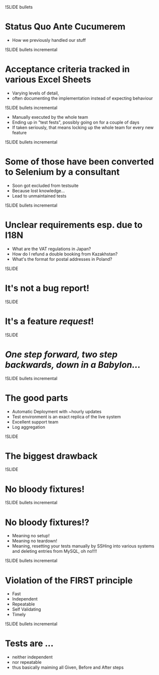 !SLIDE bullets 
# Status Quo Ante Cucumerem #
* How we previously handled our stuff

!SLIDE bullets incremental
# Acceptance criteria tracked in various Excel Sheets

* Varying levels of detail,
* often documenting the implementation instead of expecting behaviour

!SLIDE bullets incremental

* Manually executed by the whole team
* Ending up in "test fests", possibly going on for a couple of days
* If taken seriously, that means locking up the whole team for every new feature

!SLIDE bullets incremental
# Some of those have been converted to Selenium by a consultant

* Soon got excluded from testsuite
* Because lost knowledge...
* Lead to unmaintained tests

!SLIDE bullets incremental
# Unclear requirements esp. due to I18N

* What are the VAT regulations in Japan?
* How do I refund a double booking from Kazakhstan?
* What's the format for postal addresses in Poland? 

!SLIDE
# It's not a bug report!

!SLIDE
# It's a feature _request_!

!SLIDE
# _One step forward, two step backwards, down in a Babylon..._

!SLIDE bullets incremental
# The good parts

* Automatic Deployment with ~hourly updates
* Test environment is an exact replica of the live system
* Excellent support team
* Log aggregation

!SLIDE
# The biggest drawback

!SLIDE
# No bloody fixtures!

!SLIDE bullets incremental
# No bloody fixtures!?

* Meaning no setup!
* Meaning no teardown!
* Meaning, resetting your tests manually by SSHing into various systems and deleting entries from MySQL, oh no!!!!

!SLIDE bullets incremental
# Violation of the FIRST principle

* Fast
* Independent
* Repeatable
* Self Validating
* Timely

!SLIDE bullets incremental
# Tests are ...

* neither independent
* nor repeatable
* thus basically maiming all Given, Before and After steps
